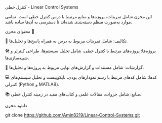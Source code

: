 کنترل خطی - Linear Control Systems

این مخزن شامل تمرینات، پروژه‌ها و منابع مرتبط با درس کنترل خطی است. تمامی موارد به‌صورت منظم دسته‌بندی شده‌اند تا دسترسی به آن‌ها ساده باشد.


محتوای مخزن 📝

📖 تکالیف: شامل تمرینات مربوط به درس به همراه پاسخ‌ها و تحلیل‌ها.

🛠️ پروژه‌ها: پروژه‌های مرتبط با کنترل خطی، شامل تحلیل سیستم‌ها، طراحی کنترلر و شبیه‌سازی‌ها.

📑 گزارشات: شامل مستندات و گزارش‌های نهایی مربوط به پروژه‌ها و تحلیل‌ها.

💻 کدها: شامل کدهای مرتبط با رسم نمودارهای بودی، نایکوییست و تحلیل سیستم‌های کنترلی (Python و MATLAB).

📚 منابع: شامل جزوات، مقالات علمی و کتاب‌های مفید در زمینه کنترل خطی.


دانلود مخزن

git clone https://github.com/Amin8219/Linear-Control-Systems.git
